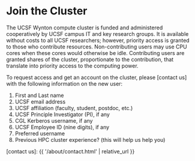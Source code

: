 # Join the Cluster

The UCSF Wynton compute cluster is funded and administered cooperatively by UCSF campus IT and key research groups.  It is available without costs to all UCSF researchers; however, priority access is granted to those who contribute resources.  Non-contributing users may use CPU cores when these cores would otherwise be idle.  Contributing users are granted shares of the cluster, proportionate to the contribution, that translate into priority access to the computing power.

To request access and get an account on the cluster, please [contact us] with the following information on the new user:

1. First and Last name
2. UCSF email address
3. UCSF affiliation (faculty, student, postdoc, etc.)
4. UCSF Principle Investigator (PI), if any
5. CGL Kerberos username, if any
6. UCSF Employee ID (nine digits), if any
7. Preferred username
8. Previous HPC cluster experience? (this will help us help you)

[contact us]: {{ '/about/contact.html' | relative_url }}
